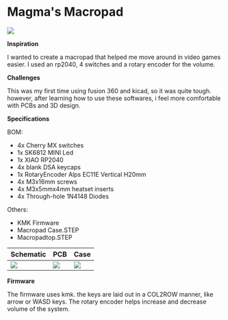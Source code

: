 # Magma's Macropad

![](https://cdn.hackclubber.dev/slackcdn/069b79df7569e9e1600e752b3b9bc1d4.png)


**Inspiration**

I wanted to create a macropad that helped me move around in video games easier. I used an rp2040, 4 switches and a rotary encoder for the volume.

**Challenges**

This was my first time using fusion 360 and kicad, so it was quite tough. however, after learning how to use these softwares, i feel more comfortable with PCBs and 3D design.

**Specifications**

BOM:
 - 4x Cherry MX switches
 - 1x SK6812 MINI Led
 - 1x XIAO RP2040
 - 4x blank DSA keycaps
 - 1x RotaryEncoder Alps EC11E Vertical H20mm
 - 4x M3x16mm screws
 - 4x M3x5mmx4mm heatset inserts
 - 4x Through-hole 1N4148 Diodes

Others:
 - KMK Firmware
 - Macropad Case.STEP
 - Macropadtop.STEP


| **Schematic** | **PCB** | **Case** |
|---------------|---------|----------|
|![](https://cdn.hack.pet/slackcdn/2a1ae648924a0e662cd118a8f83509fe.png)|![](https://cdn.hack.pet/slackcdn/48e177c8b59bb30721047313a89f933d.png)|![](https://cdn.hack.pet/slackcdn/a95901f19c3e030a88db1f98165ba00d.png)|

**Firmware**

The firmware uses kmk. the keys are laid out in a COL2ROW manner, like arrow or WASD keys. The rotary encoder helps increase and decrease volume of the system.
